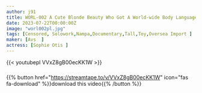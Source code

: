 ```yaml
---
author: j91
title: WORL-002 A Cute Blonde Beauty Who Got A World-wide Body Language Picking Up Girls Is Swinging Her Hips Into A Creampie AV Appearance Sophie Otis
date: 2023-07-22T00:00:00Z
image: "worl002pl.jpg"
tags: [Censored, Solowork,Nampa,Documentary,Tall,Toy,Oversea Import	]
maker: [Avs  ]
actress: [Sophie Otis ]
---
```



{{< youtubepl VVxZ8gB00ecKK1W >}}
###

{{% button href="https://streamtape.to/v/VVxZ8gB00ecKK1W" icon="fas fa-download" %}}download this video{{% /button %}}
